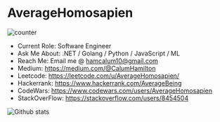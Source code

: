 # AverageHomosapien

![counter](https://enu3dh16cpjvixi.m.pipedream.net)

* Current Role: 	Software Engineer
* Ask Me About:		.NET / Golang / Python / JavaScript / ML 
* Reach Me:	      Email me @ hamcalum10@gmail.com
* Medium:         https://medium.com/@CalumHamilton
* Leetcode:       https://leetcode.com/u/AverageHomosapien/
* Hackerrank:		  https://www.hackerrank.com/AverageBeing
* CodeWars:			  https://www.codewars.com/users/AverageHomosapien
* StackOverFlow:	https://stackoverflow.com/users/8454504

![Github stats](https://github-readme-stats.vercel.app/api?username=AverageHomosapien)
